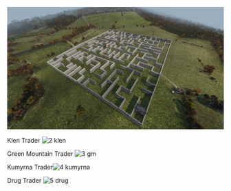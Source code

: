 ![PVP Arena](20210530160715_1.jpg)

Klen Trader ![2 klen](https://user-images.githubusercontent.com/85384475/120882578-4fd81d00-c59e-11eb-9d05-386405d9daa7.jpg)

Green Mountain Trader ![3 gm](https://user-images.githubusercontent.com/85384475/120882602-84e46f80-c59e-11eb-8c9a-166742dc5d23.jpg)

Kumyrna Trader![4 kumyrna](https://user-images.githubusercontent.com/85384475/120882637-b3fae100-c59e-11eb-981c-93185523deaf.jpg)

Drug Trader ![5 drug](https://user-images.githubusercontent.com/85384475/120882655-ca08a180-c59e-11eb-979d-f7b903dd5810.jpg)

